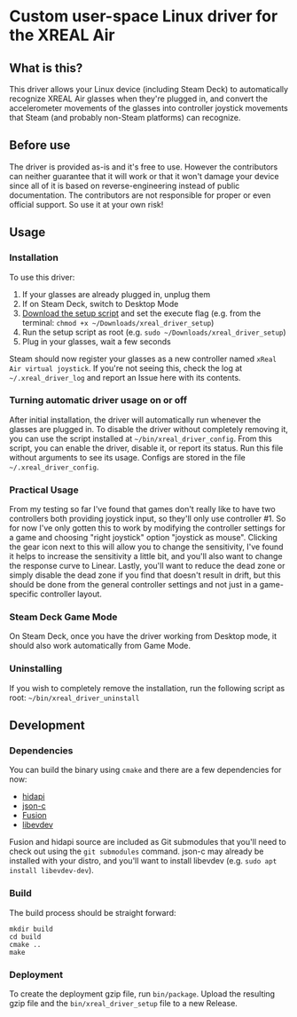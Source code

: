 # Custom user-space Linux driver for the XREAL Air

## What is this?

This driver allows your Linux device (including Steam Deck) to automatically recognize XREAL Air glasses when they're plugged in, and convert the accelerometer movements of the glasses into controller joystick movements that Steam (and probably non-Steam platforms) can recognize.

## Before use

The driver is provided as-is and it's free to use. However the contributors can neither guarantee that 
it will work or that it won't damage your device since all of it is based on reverse-engineering 
instead of public documentation. The contributors are not responsible for proper or even official 
support. So use it at your own risk!

## Usage

### Installation

To use this driver:
1. If your glasses are already plugged in, unplug them
2. If on Steam Deck, switch to Desktop Mode
3. [Download the setup script](https://github.com/wheaney/xrealAirLinuxDriver/releases/latest/download/xreal_driver_setup) and set the execute flag (e.g. from the terminal: `chmod +x ~/Downloads/xreal_driver_setup`)
4. Run the setup script as root (e.g. `sudo ~/Downloads/xreal_driver_setup`)
5. Plug in your glasses, wait a few seconds
  
Steam should now register your glasses as a new controller named `xReal Air virtual joystick`. If you're not seeing this, check the log at `~/.xreal_driver_log` and report an Issue here with its contents.

### Turning automatic driver usage on or off

After initial installation, the driver will automatically run whenever the glasses are plugged in. To disable the driver without completely removing it, you can use the script installed at `~/bin/xreal_driver_config`. From this script, you can enable the driver, disable it, or report its status. Run this file without arguments to see its usage. Configs are stored in the file `~/.xreal_driver_config`.

### Practical Usage

From my testing so far I've found that games don't really like to have two controllers both providing joystick input, so they'll only use controller #1. So for now I've only gotten this to work by modifying the controller settings for a game and choosing "right joystick" option "joystick as mouse". Clicking the gear icon next to this will allow you to change the sensitivity, I've found it helps to increase the sensitivity a little bit, and you'll also want to change the response curve to Linear. Lastly, you'll want to reduce the dead zone or simply disable the dead zone if you find that doesn't result in drift, but this should be done from the general controller settings and not just in a game-specific controller layout.

### Steam Deck Game Mode

On Steam Deck, once you have the driver working from Desktop mode, it should also work automatically from Game Mode.

### Uninstalling

If you wish to completely remove the installation, run the following script as root: `~/bin/xreal_driver_uninstall`

## Development

### Dependencies

You can build the binary using `cmake` and there are a few dependencies for now:
 - [hidapi](https://github.com/libusb/hidapi)
 - [json-c](https://github.com/json-c/json-c/)
 - [Fusion](https://github.com/xioTechnologies/Fusion)
 - [libevdev](https://gitlab.freedesktop.org/libevdev/libevdev)

Fusion and hidapi source are included as Git submodules that you'll need to check out using the `git submodules` command. json-c may already be installed with your distro, and you'll want to install libevdev (e.g. `sudo apt install libevdev-dev`).

### Build

The build process should be straight forward:

```
mkdir build
cd build
cmake ..
make
```

### Deployment

To create the deployment gzip file, run `bin/package`. Upload the resulting gzip file and the `bin/xreal_driver_setup` file to a new Release.
